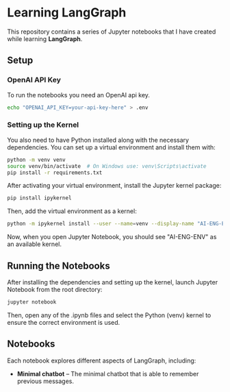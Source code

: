 # Learning LangGraph

This repository contains a series of Jupyter notebooks that I have created while learning **LangGraph**.

## Setup

### OpenAI API Key
To run the notebooks you need an OpenAI api key.

```bash
echo "OPENAI_API_KEY=your-api-key-here" > .env
```

### Setting up the Kernel
You also need to have Python installed along with the necessary dependencies. You can set up a virtual environment and install them with:

```bash
python -m venv venv
source venv/bin/activate  # On Windows use: venv\Scripts\activate
pip install -r requirements.txt
```


After activating your virtual environment, install the Jupyter kernel package:

```bash
pip install ipykernel
```

Then, add the virtual environment as a kernel:

```bash
python -m ipykernel install --user --name=venv --display-name "AI-ENG-ENV"
```
Now, when you open Jupyter Notebook, you should see "AI-ENG-ENV" as an available kernel.


## Running the Notebooks
After installing the dependencies and setting up the kernel, launch Jupyter Notebook from the root directory:

```bash
jupyter notebook
```
Then, open any of the .ipynb files and select the Python (venv) kernel to ensure the correct environment is used.

## Notebooks

Each notebook explores different aspects of LangGraph, including:

- **Minimal chatbot** – The minimal chatbot that is able to remember previous messages.


